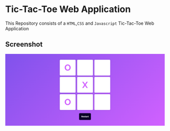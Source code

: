 # Tic-Tac-Toe Web Application

This Repository consists of a `HTML`,`CSS` and `Javascript` Tic-Tac-Toe Web Application

## Screenshot

<img src="./screenshot.png" alt="screenshot">